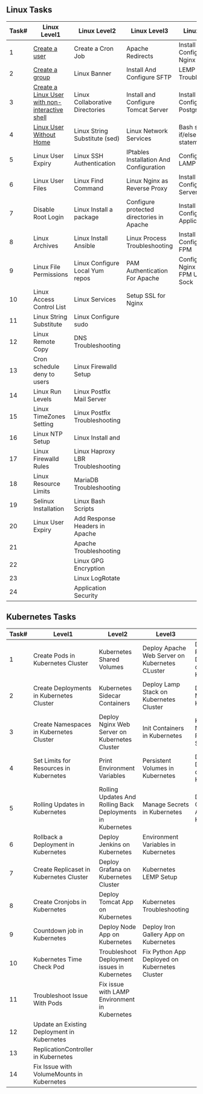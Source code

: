 ## Linux Tasks
| Task# | Linux Level1                                   | Linux Level2                      | Linux Level3                              | Linux Level4                              |
|----|------------------------------------------------|-----------------------------------|-------------------------------------------|-------------------------------------------|
| 1  | [Create a user](https://github.com/sudhakarm/DevOps/edit/main/KodeKloudEngineer/Linux_tasks.md#11-create-a-user)                                  | Create a Cron Job                 | Apache Redirects                          | Install and Configure Nginx as an LBR     |
| 2  | [Create a group](https://github.com/sudhakarm/DevOps/blob/main/KodeKloudEngineer/Linux_tasks.md#12-create-a-group)                                 | Linux Banner                      | Install And Configure SFTP                | LEMP Troubleshooting                      |
| 3  | [Create a Linux User with non-interactive shell](https://github.com/sudhakarm/DevOps/blob/main/Linux_tasks.md#13-create-a-linux-user-with-non-interactive-shell) | Linux Collaborative Directories   | Install and Configure Tomcat Server       | Install and Configure PostgreSQL          |
| 4  | [Linux User Without Home](https://github.com/sudhakarm/DevOps/blob/main/KodeKloudEngineer/Linux_tasks.md#14-linux-user-without-home)                        | Linux String Substitute (sed)     | Linux Network Services                    | Bash scripts if/else statements           |
| 5  | Linux User Expiry                              | Linux SSH Authentication          | IPtables Installation And Configuration   | Configure LAMP server                     |
| 6  | Linux User Files                               | Linux Find Command                | Linux Nginx as Reverse Proxy              | Install and Configure DB Server           |
| 7  | Disable Root Login                             | Linux Install a package           | Configure protected directories in Apache | Install and Configure Web Application     |
| 8  | Linux Archives                                 | Linux Install Ansible             | Linux Process Troubleshooting             | Install and Configure PHP-FPM             |
| 9  | Linux File Permissions                         | Linux Configure Local Yum repos   | PAM Authentication For Apache             | Configure Nginx + PHP-FPM Using Unix Sock |
| 10 | Linux Access Control List                      | Linux Services                    | Setup SSL for Nginx                       |                                           |
| 11 | Linux String Substitute                        | Linux Configure sudo              |                                           |                                           |
| 12 | Linux Remote Copy                              | DNS Troubleshooting               |                                           |                                           |
| 13 | Cron schedule deny to users                    | Linux Firewalld Setup             |                                           |                                           |
| 14 | Linux Run Levels                               | Linux Postfix Mail Server         |                                           |                                           |
| 15 | Linux TimeZones Setting                        | Linux Postfix Troubleshooting     |                                           |                                           |
| 16 | Linux NTP Setup                                | Linux Install and                 |                                           |                                           |
| 17 | Linux Firewalld Rules                          | Linux Haproxy LBR Troubleshooting |                                           |                                           |
| 18 | Linux Resource Limits                          | MariaDB Troubleshooting           |                                           |                                           |
| 19 | Selinux Installation                           | Linux Bash Scripts                |                                           |                                           |
| 20 | Linux User Expiry                              | Add Response Headers in Apache    |                                           |                                           |
| 21 |                                                | Apache Troubleshooting            |                                           |                                           |
| 22 |                                                | Linux GPG Encryption              |                                           |                                           |
| 23 |                                                | Linux LogRotate                   |                                           |                                           |
| 24 |                                                | Application Security              |                                           |                                           |

## Kubernetes Tasks
| Task# | Level1                                        | Level2                                                     | Level3                                          | Level4                                |
|-------|-----------------------------------------------|------------------------------------------------------------|-------------------------------------------------|---------------------------------------|
| 1     | Create Pods in Kubernetes Cluster             | Kubernetes Shared Volumes                                  | Deploy Apache Web Server on Kubernetes CLuster  | Deploy Redis Deployment on Kubernetes |
| 2     | Create Deployments in Kubernetes Cluster      | Kubernetes Sidecar Containers                              | Deploy Lamp Stack on Kubernetes Cluster         | Deploy MySQL on Kubernetes            |
| 3     | Create Namespaces in Kubernetes Cluster       | Deploy Nginx Web Server on Kubernetes Cluster              | Init Containers in Kubernetes                   | Kubernetes Nginx and PhpFPM Setup     |
| 4     | Set Limits for Resources in Kubernetes        | Print Environment Variables                                | Persistent Volumes in Kubernetes                | Deploy Drupal App on Kubernetes       |
| 5     | Rolling Updates in Kubernetes                 | Rolling Updates And Rolling Back Deployments in Kubernetes | Manage Secrets in Kubernetes                    | Deploy Guest Book App on Kubernetes   |
| 6     | Rollback a Deployment in Kubernetes           | Deploy Jenkins on Kubernetes                               | Environment Variables in Kubernetes             |                                       |
| 7     | Create Replicaset in Kubernetes Cluster       | Deploy Grafana on Kubernetes Cluster                       | Kubernetes LEMP Setup                           |                                       |
| 8     | Create Cronjobs in Kubernetes                 | Deploy Tomcat App on Kubernetes                            | Kubernetes Troubleshooting                      |                                       |
| 9     | Countdown job in Kubernetes                   | Deploy Node App on Kubernetes                              | Deploy Iron Gallery App on   Kubernetes         |                                       |
| 10    | Kubernetes Time Check Pod                     | Troubleshoot Deployment issues in Kubernetes               | Fix Python App Deployed on   Kubernetes Cluster |                                       |
| 11    | Troubleshoot Issue With Pods                  | Fix issue with LAMP Environment in   Kubernetes            |                                                 |                                       |
| 12    | Update an Existing Deployment in   Kubernetes |                                                            |                                                 |                                       |
| 13    | ReplicationController in Kubernetes           |                                                            |                                                 |                                       |
| 14    | Fix Issue with VolumeMounts in   Kubernetes   |                                                            |                                                 |                                       |

